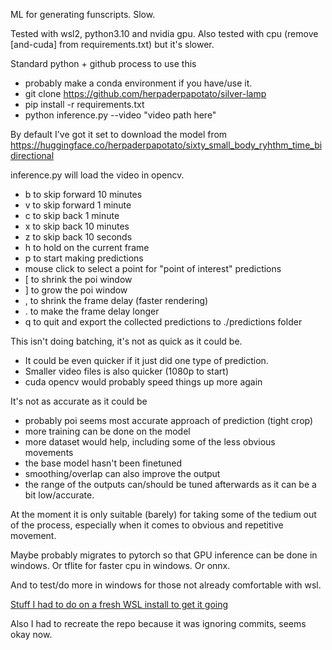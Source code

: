 ML for generating funscripts. Slow.

Tested with wsl2, python3.10 and nvidia gpu. Also tested with cpu (remove [and-cuda] from requirements.txt) but it's slower.

Standard python + github process to use this
* probably make a conda environment if you have/use it.
* git clone https://github.com/herpaderpapotato/silver-lamp
* pip install -r requirements.txt
* python inference.py --video "video path here"

By default I've got it set to download the model from https://huggingface.co/herpaderpapotato/sixty_small_body_ryhthm_time_bidirectional

inference.py will load the video in opencv.
* b to skip forward 10 minutes
* v to skip forward 1 minute
* c to skip back 1 minute
* x to skip back 10 minutes
* z to skip back 10 seconds
* h to hold on the current frame
* p to start making predictions
* mouse click to select a point for "point of interest" predictions
* [ to shrink the poi window
* ] to grow the poi window
* , to shrink the frame delay (faster rendering)
* . to make the frame delay longer
* q to quit and export the collected predictions to ./predictions folder

This isn't doing batching, it's not as quick as it could be.
* It could be even quicker if it just did one type of prediction. 
* Smaller video files is also quicker (1080p to start)
* cuda opencv would probably speed things up more again

It's not as accurate as it could be
* probably poi seems most accurate approach of prediction (tight crop)
* more training can be done on the model
* more dataset would help, including some of the less obvious movements
* the base model hasn't been finetuned
* smoothing/overlap can also improve the output
* the range of the outputs can/should be tuned afterwards as it can be a bit low/accurate.

At the moment it is only suitable (barely) for taking some of the tedium out of the process, especially when it comes to obvious and repetitive movement.

Maybe probably migrates to pytorch so that GPU inference can be done in windows. Or tflite for faster cpu in windows. Or onnx. 

And to test/do more in windows for those not already comfortable with wsl.

[Stuff I had to do on a fresh WSL install to get it going](TROUBLESHOOTING.MD)




Also I had to recreate the repo because it was ignoring commits, seems okay now.